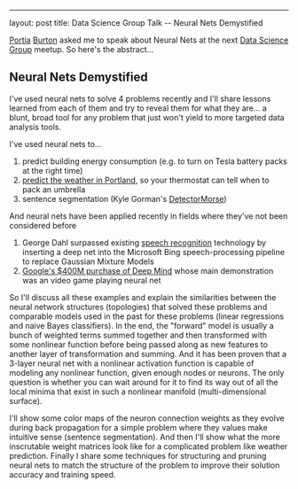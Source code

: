---
layout: post
title: Data Science Group Talk -- Neural Nets Demystified

[Portia](https://twitter.com/pkafei) [Burton](http://www.plbanalytics.com/) asked me to speak about Neural Nets at the next [Data Science Group](http://www.meetup.com/Portland-Data-Science-Group/) meetup. So here's the abstract... 

Neural Nets Demystified
-----------------------

I've used neural nets to solve 4 problems recently and I'll share lessons learned from each of them and try to reveal them for what they are... a blunt, broad tool for any problem that just won't yield to more targeted data analysis tools.

I've used neural nets to...

1. predict building energy consumption (e.g. to turn on Tesla battery packs at the right time)
2. [predict the weather in Portland](http://hobsonlane.com/PyCon-2015-Lightning-Talk-Video-and-Attribution/), so your thermostat can tell when to pack an umbrella
3. sentence segmentation (Kyle Gorman's [DetectorMorse](https://github.com/cslu-nlp/DetectorMorse))

And neural nets have been applied recently in fields where they've not been considered before

1. George Dahl surpassed existing [speech recognition](http://hobsonlane.com/Graph-Theory-Basics-and-Advanced-Speech-Recognition-with-Neural-Nets/) technology by inserting a deep net into the Microsoft Bing speech-processing pipeline to replace Gaussian Mixture Models
2. [Google's $400M purchase of Deep Mind](http://www.technologyreview.com/news/524026/is-google-cornering-the-market-on-deep-learning/) whose main demonstration was an video game playing neural net

So I'll discuss all these examples and explain the similarities between the neural network structures (topologies) that solved these problems and comparable models used in the past for these problems (linear regressions and naive Bayes classifiers). In the end, the "forward" model is usually a bunch of weighted terms summed together and then transformed with some nonlinear function before being passed along as new features to another layer of transformation and summing. And it has been proven that a 3-layer neural net with a nonlinear activation function is capable of modeling any nonlinear function, given enough nodes or neurons. The only question is whether you can wait around for it to find its way out of all the local minima that exist in such a nonlinear manifold (multi-dimensional surface).

I'll show some color maps of the neuron connection weights as they evolve during back propagation for a simple problem where they values make intuitive sense (sentence segmentation). And then I'll show what the more inscrutable weight matrices look like for a complicated problem like weather prediction. Finally I share some techniques for structuring and pruning neural nets to match the structure of the problem to improve their solution accuracy and training speed.

